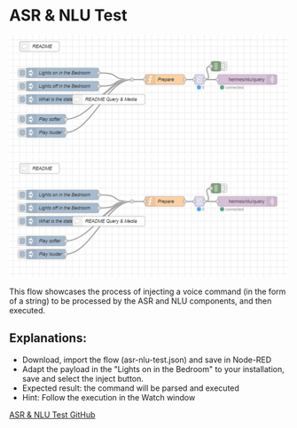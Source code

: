 # ASR & NLU Test
![ASR & NLU Test](asr-nlu-test.png)
<img src="asr-nlu-test.png" onerror="this.onerror=null; this.src='/_images/asr-nlu-test.png';">

This flow showcases the process of injecting a voice command (in the form of a string) to be processed by the ASR and NLU components, and then executed.

## Explanations:
- Download, import the flow (asr-nlu-test.json) and save in Node-RED
- Adapt the payload in the "Lights on in the Bedroom" to your installation, save and select the inject button.
- Expected result: the command will be parsed and executed
- Hint: Follow the execution in the Watch window

[ASR & NLU Test GitHub](https://github.com/devheyaragon/nodered/tree/main/asr-nlu-test)

